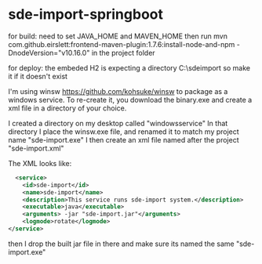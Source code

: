 # sde-import-springboot

for build:
need to set JAVA_HOME and MAVEN_HOME
then run  mvn com.github.eirslett:frontend-maven-plugin:1.7.6:install-node-and-npm -DnodeVersion="v10.16.0" in the project folder


for deploy:
the embeded H2 is expecting a directory C:\sdeimport so make it if it doesn't exist

I'm using winsw https://github.com/kohsuke/winsw to package as a windows service. To re-create it, you download the binary.exe and create a xml file in a directory of your choice.

I created a directory on my desktop called "windowsservice" In that directory I place the winsw.exe file, and renamed it to match my project name "sde-import.exe"
I then create an xml file named after the project "sde-import.xml"

The XML looks like:
```xml
  <service>
    <id>sde-import</id>
    <name>sde-import</name>
    <description>This service runs sde-import system.</description>
    <executable>java</executable>
    <arguments> -jar "sde-import.jar"</arguments>
    <logmode>rotate</logmode>
</service>
```

then I drop the built jar file in there and make sure its named the same "sde-import.exe"

